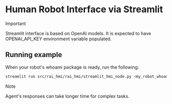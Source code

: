# Human Robot Interface via Streamlit

> [!IMPORTANT]
> Streamlit interface is based on OpenAI models. It is expected to have OPENAI_API_KEY environment variable populated.

## Running example

When your robot's whoami package is ready, run the following:

```bash
streamlit run src/rai_hmi/rai_hmi/streamlit_hmi_node.py <my_robot_whoami> # eg husarion_whoami
```

> [!NOTE]
> Agent's responses can take longer time for complex tasks.
